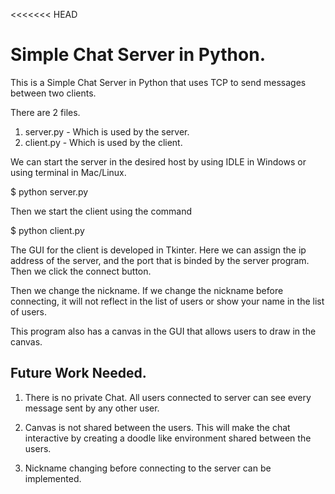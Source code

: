 <<<<<<< HEAD
# Simple Chat Server in Python. #

This is a Simple Chat Server in Python that uses TCP to send messages between two clients.

There are 2 files. 

1. server.py - Which is used by the server.
2. client.py - Which is used by the client.

We can start the server in the desired host by using IDLE in Windows or using terminal in Mac/Linux.

$ python server.py

Then we start the client using the command 

$ python client.py

The GUI for the client is developed in Tkinter. Here we can assign the ip address of the server, and the port that is binded by the server program. Then we click the connect button.

Then we change the nickname. If we change the nickname before connecting, it will not reflect in the list of users or show your name in the list of users.

This program also has a canvas in the GUI that allows users to draw in the canvas.

## Future Work Needed. ## 

1. There is no private Chat. All users connected to server can see every message sent by any other user.

2. Canvas is not shared between the users. This will make the chat interactive by creating a doodle like environment shared between the users.

3. Nickname changing before connecting to the server can be implemented.